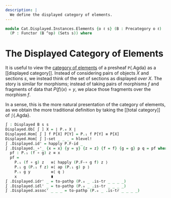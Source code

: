 ```yaml
---
description: |
  We define the displayed category of elements.
---
```

<!--
```agda
open import Cat.Displayed.Base
open import Cat.Prelude
```
-->

```agda
module Cat.Displayed.Instances.Elements {o ℓ s} (B : Precategory o ℓ)
  (P : Functor (B ^op) (Sets s)) where
```

<!--
```agda
open Precategory B
open Functor

private
  module P = Functor P
```
-->

# The Displayed Category of Elements

It is useful to view the [category of elements] of a presheaf
`P`{.Agda} as a [[displayed category]]. Instead of considering pairs of
objects $X$ and sections $s$, we instead think of the set of sections as
displayed _over_ $X$. The story is similar for morphisms; instead of
taking pairs of morphisms $f$ and fragments of data that $P(f)(x) = y$,
we place those fragments over the morphism $f$.

[category of elements]: Cat.Instances.Elements.html

In a sense, this is the more natural presentation of the category of
elements, as we obtain the more traditional definition by taking the
[[total category]] of `∫`{.Agda}.

```agda
∫ : Displayed B s s
Displayed.Ob[ ∫ ] X = ∣ P.₀ X ∣
Displayed.Hom[ ∫ ] f P[X] P[Y] = P.₁ f P[Y] ≡ P[X]
Displayed.Hom[ ∫ ]-set _ _ _ = hlevel!
∫ .Displayed.id' = happly P.F-id _
∫ .Displayed._∘'_ {x = x} {y = y} {z = z} {f = f} {g = g} p q = pf where abstract
  pf : P.₁ (f ∘ g) z ≡ x
  pf =
    P.₁ (f ∘ g) z   ≡⟨ happly (P.F-∘ g f) z ⟩
    P.₁ g (P.₁ f z) ≡⟨ ap (P.₁ g) p ⟩
    P.₁ g y         ≡⟨ q ⟩
    x               ∎
∫ .Displayed.idr' _ = to-pathp (P.₀ _ .is-tr _ _ _ _)
∫ .Displayed.idl' _ = to-pathp (P.₀ _ .is-tr _ _ _ _)
∫ .Displayed.assoc' _ _ _ = to-pathp (P.₀ _ .is-tr _ _ _ _)
```
